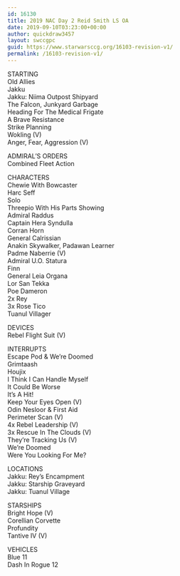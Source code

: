 ```yaml
---
id: 16130
title: 2019 NAC Day 2 Reid Smith LS OA
date: 2019-09-10T03:23:00+00:00
author: quickdraw3457
layout: swccgpc
guid: https://www.starwarsccg.org/16103-revision-v1/
permalink: /16103-revision-v1/
---
```

STARTING  
Old Allies  
Jakku  
Jakku: Niima Outpost Shipyard  
The Falcon, Junkyard Garbage  
Heading For The Medical Frigate  
A Brave Resistance  
Strike Planning  
Wokling (V)  
Anger, Fear, Aggression (V)

ADMIRAL&#8217;S ORDERS  
Combined Fleet Action

CHARACTERS  
Chewie With Bowcaster  
Harc Seff  
Solo  
Threepio With His Parts Showing  
Admiral Raddus  
Captain Hera Syndulla  
Corran Horn  
General Calrissian  
Anakin Skywalker, Padawan Learner  
Padme Naberrie (V)  
Admiral U.O. Statura  
Finn  
General Leia Organa  
Lor San Tekka  
Poe Dameron  
2x Rey  
3x Rose Tico  
Tuanul Villager

DEVICES  
Rebel Flight Suit (V)

INTERRUPTS  
Escape Pod & We&#8217;re Doomed  
Grimtaash  
Houjix  
I Think I Can Handle Myself  
It Could Be Worse  
It&#8217;s A Hit!  
Keep Your Eyes Open (V)  
Odin Nesloor & First Aid  
Perimeter Scan (V)  
4x Rebel Leadership (V)  
3x Rescue In The Clouds (V)  
They&#8217;re Tracking Us (V)  
We&#8217;re Doomed  
Were You Looking For Me?

LOCATIONS  
Jakku: Rey&#8217;s Encampment  
Jakku: Starship Graveyard  
Jakku: Tuanul Village

STARSHIPS  
Bright Hope (V)  
Corellian Corvette  
Profundity  
Tantive IV (V)

VEHICLES  
Blue 11  
Dash In Rogue 12
